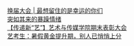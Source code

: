   
[换届大会 | 最想留住的是幸运的你们](http://www.dianyue.me/archives/340/i9sorsgwfjind3xz/)  
[突如其来的暴躁情绪](http://www.dianyue.me/archives/019/pidjpygrjv5xala7/)  
[【传递新“艺”】艺术与传媒学院期末表彰大会](http://www.dianyue.me/archives/777/5amr56olby5mbqgx/)  
[艺考生：暑假黄金提升期，别人已悄悄上分](http://www.dianyue.me/archives/757/2mmx5qlo90vmdqcl/)